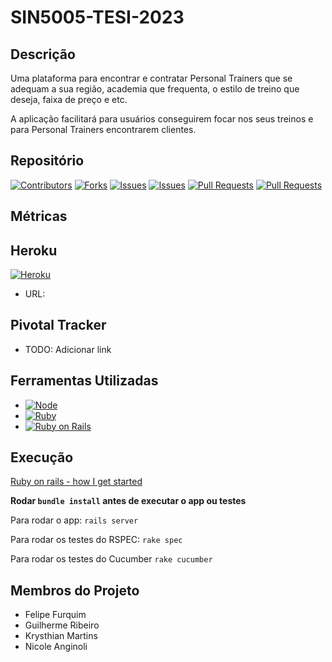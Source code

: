 # SIN5005-TESI-2023

## Descrição
Uma plataforma para encontrar e contratar Personal Trainers que se adequam a sua região, academia que frequenta, o estilo de treino que deseja, faixa de preço e etc. 

A aplicação facilitará para usuários conseguirem focar nos seus treinos e para Personal Trainers encontrarem clientes.

## Repositório

[![Contributors][contributors-shield]][contributors-url]
[![Forks][forks-shield]][forks-url]
[![Issues][open-issues-shield]][open-issues-url]
[![Issues][closed-issues-shield]][closed-issues-url]
[![Pull Requests][open-pr-shield]][open-pr-url]
[![Pull Requests][closed-pr-shield]][closed-pr-url]

## Métricas

## Heroku
[![Heroku][heroku-shield]][heroku-url]
* URL: 

## Pivotal Tracker
* TODO: Adicionar link

## Ferramentas Utilizadas
* [![Node][node-shield]][node-url]
* [![Ruby][ruby-shield]][ruby-url]
* [![Ruby on Rails][ror-shield]][ror-url]

## Execução

[Ruby on rails - how I get started][GetStartRoR-url]

**Rodar `bundle install` antes de executar o app ou testes**

Para rodar o app:
`rails server`

Para rodar os testes do RSPEC:
`rake spec`

Para rodar os testes do Cucumber
`rake cucumber`

## Membros do Projeto
* Felipe Furquim
* Guilherme Ribeiro
* Krysthian Martins
* Nicole Anginoli

<!-- Markdown links -->
[contributors-shield]: https://img.shields.io/github/contributors/TESI-2023/SIN5005-TESI-2023.svg?style=for-the-badge
[contributors-url]: https://github.com/TESI-2023/SIN5005-TESI-2023/graphs/contributors
[forks-shield]: https://img.shields.io/github/forks/TESI-2023/SIN5005-TESI-2023.svg?style=for-the-badge
[forks-url]: https://github.com/TESI-2023/SIN5005-TESI-2023/network/members
[open-issues-shield]: https://img.shields.io/github/issues/TESI-2023/SIN5005-TESI-2023.svg?style=for-the-badge
[open-issues-url]: https://github.com/TESI-2023/SIN5005-TESI-2023/issues
[closed-issues-shield]: https://img.shields.io/github/issues-closed/TESI-2023/SIN5005-TESI-2023.svg?style=for-the-badge
[closed-issues-url]: https://github.com/TESI-2023/SIN5005-TESI-2023/issues
[open-pr-shield]: https://img.shields.io/github/issues-pr/TESI-2023/SIN5005-TESI-2023.svg?style=for-the-badge
[open-pr-url]: https://github.com/TESI-2023/SIN5005-TESI-2023/pulls
[closed-pr-shield]: https://img.shields.io/github/issues-pr-closed/TESI-2023/SIN5005-TESI-2023.svg?style=for-the-badge
[closed-pr-url]: https://github.com/TESI-2023/SIN5005-TESI-2023/pulls
[node-shield]: https://img.shields.io/badge/Node.js-43853D?style=for-the-badge&logo=node.js&logoColor=white
[node-url]: https://nodejs.org/en
[ruby-shield]: https://img.shields.io/badge/Ruby-CC342D?style=for-the-badge&logo=ruby&logoColor=white
[ruby-url]: https://www.ruby-lang.org/pt/
[ror-shield]: https://img.shields.io/badge/Ruby_on_Rails-CC0000?style=for-the-badge&logo=ruby-on-rails&logoColor=white
[ror-url]: https://rubyonrails.org/
[GetStartRoR-url]: https://www.youtube.com/watch?v=LD49oT09jHs
[heroku-url]: https://sin5005-tesi-2023-95e97395cf1b.herokuapp.com/
[heroku-shield]: https://img.shields.io/badge/Heroku-430098?style=for-the-badge&logo=heroku&logoColor=white